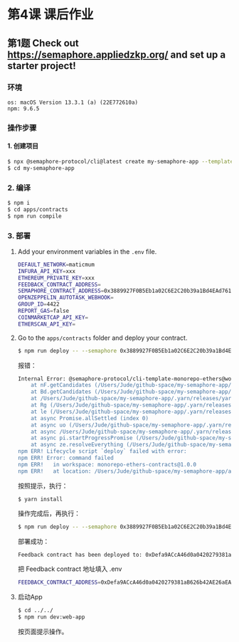 # 第4课 课后作业

## 第1题 Check out https://semaphore.appliedzkp.org/ and set up a starter project!

### 环境

```
os: macOS Version 13.3.1 (a) (22E772610a)
npm: 9.6.5
```

### 操作步骤

#### 1. 创建项目

```bash
$ npx @semaphore-protocol/cli@latest create my-semaphore-app --template monorepo-ethers
$ cd my-semaphore-app
```

### 2. 编译

```bash
$ npm i
$ cd apps/contracts
$ npm run compile
```

### 3. 部署

1. Add your environment variables in the `.env` file.

   ```bash
   DEFAULT_NETWORK=maticmum
   INFURA_API_KEY=xxx
   ETHEREUM_PRIVATE_KEY=xxx
   FEEDBACK_CONTRACT_ADDRESS=
   SEMAPHORE_CONTRACT_ADDRESS=0x3889927F0B5Eb1a02C6E2C20b39a1Bd4EAd76131
   OPENZEPPELIN_AUTOTASK_WEBHOOK=
   GROUP_ID=4422
   REPORT_GAS=false
   COINMARKETCAP_API_KEY=
   ETHERSCAN_API_KEY=
   ```

2. Go to the `apps/contracts` folder and deploy your contract.

   ```bash
   $ npm run deploy -- --semaphore 0x3889927F0B5Eb1a02C6E2C20b39a1Bd4EAd76131 --group 4422 --network mumbai
   ```

   报错：

   ```bash
   Internal Error: @semaphore-protocol/cli-template-monorepo-ethers@workspace:.: This package doesn't seem to be present in your lockfile; run "yarn install" to update the lockfile
       at nF.getCandidates (/Users/Jude/github-space/my-semaphore-app/.yarn/releases/yarn-3.2.1.cjs:438:4480)
       at Bd.getCandidates (/Users/Jude/github-space/my-semaphore-app/.yarn/releases/yarn-3.2.1.cjs:396:1281)
       at /Users/Jude/github-space/my-semaphore-app/.yarn/releases/yarn-3.2.1.cjs:442:7764
       at Rg (/Users/Jude/github-space/my-semaphore-app/.yarn/releases/yarn-3.2.1.cjs:395:11098)
       at le (/Users/Jude/github-space/my-semaphore-app/.yarn/releases/yarn-3.2.1.cjs:442:7744)
       at async Promise.allSettled (index 0)
       at async uo (/Users/Jude/github-space/my-semaphore-app/.yarn/releases/yarn-3.2.1.cjs:395:10390)
       at async /Users/Jude/github-space/my-semaphore-app/.yarn/releases/yarn-3.2.1.cjs:442:8292
       at async pi.startProgressPromise (/Users/Jude/github-space/my-semaphore-app/.yarn/releases/yarn-3.2.1.cjs:395:47994)
       at async ze.resolveEverything (/Users/Jude/github-space/my-semaphore-app/.yarn/releases/yarn-3.2.1.cjs:442:6285)
   npm ERR! Lifecycle script `deploy` failed with error: 
   npm ERR! Error: command failed 
   npm ERR!   in workspace: monorepo-ethers-contracts@1.0.0 
   npm ERR!   at location: /Users/Jude/github-space/my-semaphore-app/apps/contracts 
   ```

   按照提示，执行：

   ```
   $ yarn install
   ```

   操作完成后，再执行：

   ```bash
   $ npm run deploy -- --semaphore 0x3889927F0B5Eb1a02C6E2C20b39a1Bd4EAd76131 --group 4422 --network mumbai
   ```

   部署成功：

   ```bash
   Feedback contract has been deployed to: 0xDefa9ACcA46d0a0420279381aB626b42AE26aEAf
   ```

   把 Feedback contract 地址填入 .env

   ```bash
   FEEDBACK_CONTRACT_ADDRESS=0xDefa9ACcA46d0a0420279381aB626b42AE26aEAf
   ```

3. 启动App

   ```bash
   $ cd ../../
   $ npm run dev:web-app 
   ```
   
   按页面提示操作。



